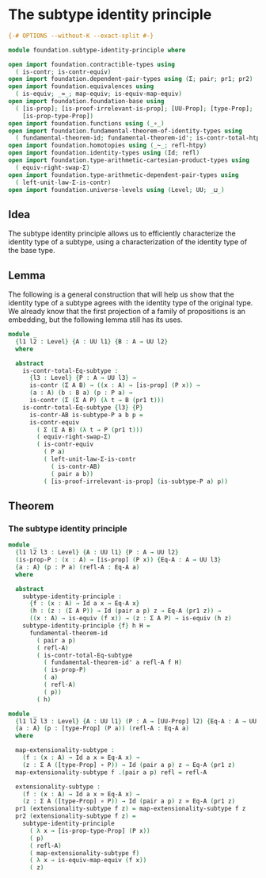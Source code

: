 # The subtype identity principle

```agda
{-# OPTIONS --without-K --exact-split #-}

module foundation.subtype-identity-principle where

open import foundation.contractible-types using
  ( is-contr; is-contr-equiv)
open import foundation.dependent-pair-types using (Σ; pair; pr1; pr2)
open import foundation.equivalences using
  ( is-equiv; _≃_; map-equiv; is-equiv-map-equiv)
open import foundation.foundation-base using
  ( [is-prop]; [is-proof-irrelevant-is-prop]; [UU-Prop]; [type-Prop];
    [is-prop-type-Prop])
open import foundation.functions using (_∘_)
open import foundation.fundamental-theorem-of-identity-types using
  ( fundamental-theorem-id; fundamental-theorem-id'; is-contr-total-htpy)
open import foundation.homotopies using (_~_; refl-htpy)
open import foundation.identity-types using (Id; refl)
open import foundation.type-arithmetic-cartesian-product-types using
  ( equiv-right-swap-Σ)
open import foundation.type-arithmetic-dependent-pair-types using
  ( left-unit-law-Σ-is-contr)
open import foundation.universe-levels using (Level; UU; _⊔_)
```

## Idea

The subtype identity principle allows us to efficiently characterize the identity type of a subtype, using a characterization of the identity type of the base type.

## Lemma

The following is a general construction that will help us show that the identity type of a subtype agrees with the identity type of the  original type. We already know that the first projection of a family of propositions is an embedding, but the following lemma still has its uses.

```agda
module _
  {l1 l2 : Level} {A : UU l1} {B : A → UU l2}
  where

  abstract
    is-contr-total-Eq-subtype :
      {l3 : Level} {P : A → UU l3} →
      is-contr (Σ A B) → ((x : A) → [is-prop] (P x)) →
      (a : A) (b : B a) (p : P a) →
      is-contr (Σ (Σ A P) (λ t → B (pr1 t)))
    is-contr-total-Eq-subtype {l3} {P}
      is-contr-AB is-subtype-P a b p =
      is-contr-equiv
        ( Σ (Σ A B) (λ t → P (pr1 t)))
        ( equiv-right-swap-Σ)
        ( is-contr-equiv
          ( P a)
          ( left-unit-law-Σ-is-contr
            ( is-contr-AB)
            ( pair a b))
          ( [is-proof-irrelevant-is-prop] (is-subtype-P a) p))
```

## Theorem

### The subtype identity principle

```agda
module _
  {l1 l2 l3 : Level} {A : UU l1} {P : A → UU l2}
  (is-prop-P : (x : A) → [is-prop] (P x)) {Eq-A : A → UU l3}
  {a : A} (p : P a) (refl-A : Eq-A a)
  where

  abstract
    subtype-identity-principle :
      {f : (x : A) → Id a x → Eq-A x}
      (h : (z : (Σ A P)) → Id (pair a p) z → Eq-A (pr1 z)) →
      ((x : A) → is-equiv (f x)) → (z : Σ A P) → is-equiv (h z)
    subtype-identity-principle {f} h H =
      fundamental-theorem-id
        ( pair a p)
        ( refl-A)
        ( is-contr-total-Eq-subtype
          ( fundamental-theorem-id' a refl-A f H)
          ( is-prop-P)
          ( a)
          ( refl-A)
          ( p))
        ( h)

module _
  {l1 l2 l3 : Level} {A : UU l1} (P : A → [UU-Prop] l2) {Eq-A : A → UU l3}
  {a : A} (p : [type-Prop] (P a)) (refl-A : Eq-A a)
  where

  map-extensionality-subtype :
    (f : (x : A) → Id a x ≃ Eq-A x) →
    (z : Σ A ([type-Prop] ∘ P)) → Id (pair a p) z → Eq-A (pr1 z)
  map-extensionality-subtype f .(pair a p) refl = refl-A

  extensionality-subtype :
    (f : (x : A) → Id a x ≃ Eq-A x) →
    (z : Σ A ([type-Prop] ∘ P)) → Id (pair a p) z ≃ Eq-A (pr1 z)
  pr1 (extensionality-subtype f z) = map-extensionality-subtype f z
  pr2 (extensionality-subtype f z) =
    subtype-identity-principle
      ( λ x → [is-prop-type-Prop] (P x))
      ( p)
      ( refl-A)
      ( map-extensionality-subtype f)
      ( λ x → is-equiv-map-equiv (f x))
      ( z)
```

